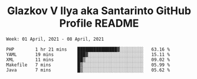 <h1 align="center">Glazkov V Ilya aka Santarinto GitHub Profile README</h1>

<!--START_SECTION:waka-->
```text
Week: 01 April, 2021 - 08 April, 2021

PHP        1 hr 21 mins    ███████████████▓░░░░░░░░░   63.16 % 
YAML       19 mins         ███▓░░░░░░░░░░░░░░░░░░░░░   15.11 % 
XML        11 mins         ██▒░░░░░░░░░░░░░░░░░░░░░░   09.02 % 
Makefile   7 mins          █▒░░░░░░░░░░░░░░░░░░░░░░░   05.99 % 
Java       7 mins          █▒░░░░░░░░░░░░░░░░░░░░░░░   05.62 % 
```
<!--END_SECTION:waka-->